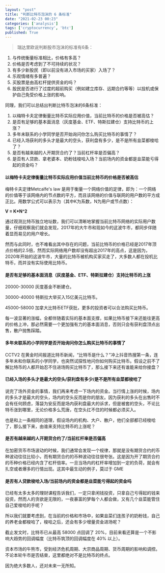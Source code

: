 ```yaml
---
layout: "post"
title: "判断比特币泡沫的 6 条标准"
date: "2021-02-23 00:23"
categories: ['analysis']
tags: ['cryptocurrency', 'btc']
published: True
---
```


> 瑞达里欧说判断股市泡沫的标准有6条： 
  1. 与传统衡量标准相比，价格有多高？ 
  2. 价格是否考虑到了不可持续的状况？ 
  3. 有多少新股民（即以前没有进入市场的买家）入场了？ 
  4. 乐观情绪有多普遍？ 
  5. 买股票是由高杠杆提供资金的吗？ 
  6. 股民是否进行了过度的超前购买（例如建立库存、远期合约等等）以投机或保护自己免受价格上涨的影响。
  
同理，我们可以总结出判断比特币泡沫的6条标准：

<!--more-->

1. 以梅特卡夫定律衡量比特币实际应用价值，当前比特币的价格是否被高估？
2. 是否有足够的基本面消息（灰度基金、ETF、特斯拉建仓）支持比特币的上涨？
3. 多年未联系的小学同学是否开始询问你怎么购买比特币的事情了？
4. 已经入场获利的多头才是最大的空头，获利盘有多少，是不是所有韭菜都梭哈了？
5. 是否有越来越的人开期货合约了？当前杠杆率是否偏高？
6. 是否有人贷款、拿老婆本、奶粉钱梭哈入场？当前场内的资金都是韭菜能亏得起的资金吗？


#### 以梅特卡夫定律衡量比特币实际应用价值当前比特币的价格是否被高估

梅特卡夫定律Metcalfe's law 是用于衡量一个网络价值的定律，即为：一个网络的价值等于该网络内的节点数的平方，而且该网络的价值与联网的用户数的平方成正比。用数学公式可以表示为（其中K为系数，N为用户或节点数）：

**V = K*N^2**

通过观测比特币独立地址数，我们可以清晰地掌握当前比特币网络的实际用户数量，仔细观察我们就会发现，2017年的大牛市和现如今的这波牛市，都同步伴随着显而易见的用户增长。

然而与此同时，也不难看出其中存在的问题，当前比特币的价格已经是2017年顶点价格的2.5倍，然而实际网络用户数却没有超出2017年的高点，这是因为，2020年开始的这波牛市，大量的比特币被机构买家买走了，大多数人都在投机比特币，而并没有实际使用比特币。

#### 是否有足够的基本面消息（灰度基金、ETF、特斯拉建仓）支持比特币的上涨

20000-30000 灰度基金不断建仓。

30000-40000 特斯拉大举买入15亿美元比特币。

45000-58000 加拿大比特币ETF获批，更多的投资者可以合法购买比特币。

每一波显著的涨幅，全都伴随着实际的基本面支撑，如果比特币接下来还能往更高的价格上冲，那必然需要一个更加强有力的基本面消息，否则只会有获利盘顶点出售，散户抛售踩踏。

#### 多年未联系的小学同学是否开始询问你怎么购买比特币的事情了

CCTV2 在黄金时间报道比特币新闻，“比特币是什么？”冲上抖音热搜第一条，连多年未和你联系的小学同学，也突然试探性地问你如何购买比特币。假设之前不了解比特币的人都开始忍不住进场购买比特币了，那么接下来还有谁能来给你接盘？

#### 已经入场的多头才是最大的空头/获利盘有多少/是不是所有韭菜都梭哈了

说完了场外资金的事情，我们再来考虑一下场内的资金。当行情上涨的时候，场内的多头才是最大的空头，场内的空头反而是你的朋友。因为获利的多头在出售时不会有任何顾虑，落袋为安反而是场内获利盘最大的诉求，但是被套的空头，不论比特币涨到哪里，无论价格多么荒唐，在空头扛不住的时候都必须买入。

也是和上一条相同的道理，假设场内的机构、大户、散户，他们全部都已经梭哈了，那么接下来，由谁来支持比特币的上涨呢？

#### 是否有越来越的人开期货合约了/当前杠杆率是否偏高

在加密货币市场波动的时候，我们通常会发现一个规律，那就是没有期货合约的币种波动往往比较小，而有期货合约的币种波动往往很夸张。这是因为开了期货合约的币种价格已经内含了杠杆倍率。一旦当场内的杠杆率增加到一定的负荷，就会有扎空或者爆多的行情出现。这其中最生动的例子，莫过于 GME

#### 是否有人贷款梭哈入场/当前场内的资金都是韭菜能亏得起的资金吗

已经有太多太多的理财课程告诉我们，一定只拿闲钱投资，只拿自己亏得起的钱来投资，然而人的贪欲是无限的，一夜暴富的梦每个人都会做，又有几个韭菜能管住自己爱梭哈的手呢？

所以我们就要考虑到，在当前的价格和市场中，如果韭菜们连孩子的奶粉钱，自己的养老金都梭哈了，梭哈之后，还会有多少增量资金进场呢？

截止发文时，比特币已从最高 58000 点回调了 20%，目前来看还算是一个不影响大趋势的回调幅度（比特币筑顶的回调幅度在 40% 以上）。

资本市场的牛熊市，受到经济危机周期、大宗商品周期、货币周期的影响和调控。不论本轮牛市是否结束，这里都绝对不是比特币的终点。

因为绝大多数人，还对未来一无所知。
